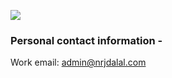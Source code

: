 ![](https://komarev.com/ghpvc/?username=nrjdalal&color=blue&style=for-the-badge)

### Personal contact information -
Work email: admin@nrjdalal.com

<!--
**nrjdalal/nrjdalal** is a ✨ _special_ ✨ repository because its `README.md` (this file) appears on your GitHub profile.

Here are some ideas to get you started:

- 🔭 I’m currently working on ...
- 🌱 I’m currently learning ...
- 👯 I’m looking to collaborate on ...
- 🤔 I’m looking for help with ...
- 💬 Ask me about ...
- 📫 How to reach me: ...
- 😄 Pronouns: ...
- ⚡ Fun fact: ...
-->
